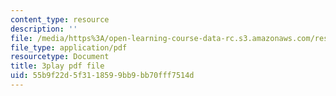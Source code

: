 ```yaml
---
content_type: resource
description: ''
file: /media/https%3A/open-learning-course-data-rc.s3.amazonaws.com/res-tll-004-stem-concept-videos-fall-2013/55b9f22d5f3118599bb9bb70fff7514d_tGqogBLtK4M.pdf
file_type: application/pdf
resourcetype: Document
title: 3play pdf file
uid: 55b9f22d-5f31-1859-9bb9-bb70fff7514d
---
```

